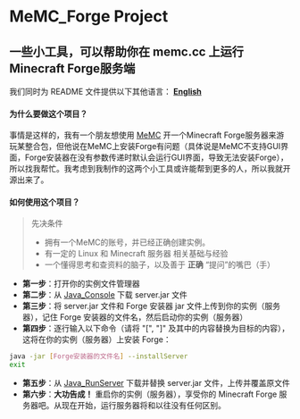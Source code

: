 # MeMC_Forge Project
## 一些小工具，可以帮助你在 memc.cc 上运行Minecraft Forge服务端
我们同时为 README 文件提供以下其他语言： **[English](README_en)**
#### 为什么要做这个项目？
事情是这样的，我有一个朋友想使用 [MeMC](memc.cc) 开一个Minecraft Forge服务器来游玩某整合包，但他说在MeMC上安装Forge有问题（具体说是MeMC不支持GUI界面，Forge安装器在没有参数传递时默认会运行GUI界面，导致无法安装Forge），所以找我帮忙。我考虑到我制作的这两个小工具或许能帮到更多的人，所以我就开源出来了。
#### 如何使用这个项目？
> 先决条件
> - 拥有一个MeMC的账号，并已经正确创建实例。
> - 有一定的 Linux 和 Minecraft 服务器 相关基础与经验
> - 一个懂得思考和查资料的脑子，以及善于 **正确** “提问”的嘴巴（手）

- **第一步**：打开你的实例文件管理器
- **第二步**：从 [Java_Console](Java_Console/server.jar) 下载 server.jar 文件
- **第三步**：将 server.jar 文件和 Forge 安装器 jar 文件上传到你的实例（服务器），记住 Forge 安装器的文件名，然后启动你的实例（服务器）
- **第四步**：逐行输入以下命令（请将 "[", "]" 及其中的内容替换为目标的内容），这将在你的实例（服务器）上安装 Forge：
``` bash
java -jar [Forge安装器的文件名] --installServer
exit
```
- **第五步**：从 [Java_RunServer](Java_RunServer/server.jar) 下载并替换 server.jar 文件，上传并覆盖原文件
- **第六步**：**大功告成！** 重启你的实例（服务器），享受你的 Minecraft Forge 服务器吧。从现在开始，运行服务器将和以往没有任何区别。